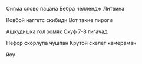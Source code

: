 Сигма слово пацана
Бебра челлендж Литвина

Ковбой наггетс скибиди
Вот такие пироги

Ащкудишка гол хомяк
Скуф 7-8 гигачад

Нефор скорлупа чушпан
Крутой скелет камераман


йоу

